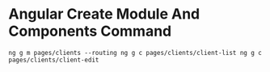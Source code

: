 # Angular Create Module And Components Command

``
ng g m pages/clients --routing
ng g c pages/clients/client-list
ng g c pages/clients/client-edit
``
